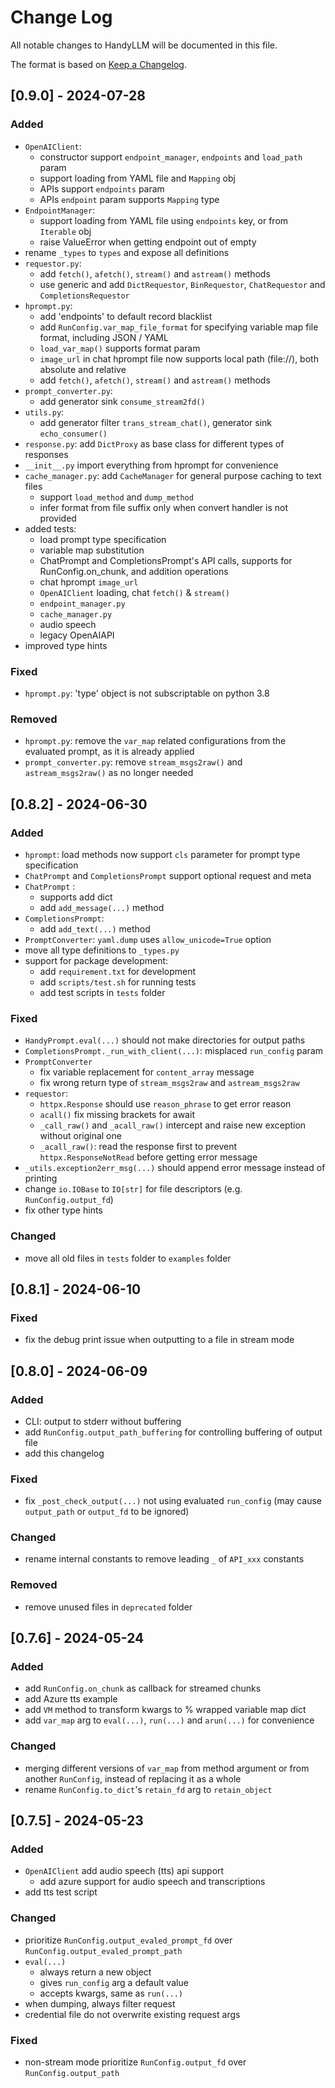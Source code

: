 # Change Log

All notable changes to HandyLLM will be documented in this file.

The format is based on [Keep a Changelog](https://keepachangelog.com/en/1.1.0/).


## [0.9.0] - 2024-07-28

### Added

- `OpenAIClient`: 
  - constructor support `endpoint_manager`, `endpoints` and `load_path` param
  - support loading from YAML file and `Mapping` obj
  - APIs support `endpoints` param
  - APIs `endpoint` param supports `Mapping` type
- `EndpointManager`: 
  - support loading from YAML file using `endpoints` key, or from `Iterable` obj
  - raise ValueError when getting endpoint out of empty
- rename `_types` to `types` and expose all definitions
- `requestor.py`: 
  - add `fetch()`, `afetch()`, `stream()` and `astream()` methods
  - use generic and add `DictRequestor`, `BinRequestor`, `ChatRequestor` and `CompletionsRequestor`
- `hprompt.py`: 
  - add 'endpoints' to default record blacklist
  - add `RunConfig.var_map_file_format` for specifying variable map file format, including JSON / YAML
  - `load_var_map()` supports format param
  - `image_url` in chat hprompt file now supports local path (file://), both absolute and relative
  - add `fetch()`, `afetch()`, `stream()` and `astream()` methods
- `prompt_converter.py`:
  - add generator sink `consume_stream2fd()`
- `utils.py`:
  - add generator filter `trans_stream_chat()`, generator sink `echo_consumer()`
- `response.py`: add `DictProxy` as base class for different types of responses
- `__init__.py` import everything from hprompt for convenience
- `cache_manager.py`: add `CacheManager` for general purpose caching to text files
  - support `load_method` and `dump_method`
  - infer format from file suffix only when convert handler is not provided
- added tests:
  - load prompt type specification
  - variable map substitution
  - ChatPrompt and CompletionsPrompt's API calls, supports for RunConfig.on_chunk, and addition operations
  - chat hprompt `image_url`
  - `OpenAIClient` loading, chat `fetch()` & `stream()`
  - `endpoint_manager.py`
  - `cache_manager.py`
  - audio speech
  - legacy OpenAIAPI
- improved type hints

### Fixed

- `hprompt.py`: 'type' object is not subscriptable on python 3.8

### Removed

- `hprompt.py`: remove the `var_map` related configurations from the evaluated prompt, as it is already applied
- `prompt_converter.py`: remove `stream_msgs2raw()` and `astream_msgs2raw()` as no longer needed


## [0.8.2] - 2024-06-30

### Added

- `hprompt`: load methods now support `cls` parameter for prompt type specification
- `ChatPrompt` and `CompletionsPrompt` support optional request and meta
- `ChatPrompt` :
  - supports add dict
  - add `add_message(...)` method
- `CompletionsPrompt`:
  - add `add_text(...)` method
- `PromptConverter`: `yaml.dump` uses `allow_unicode=True` option
- move all type definitions to `_types.py`
- support for package development:
  - add `requirement.txt` for development
  - add `scripts/test.sh` for running tests
  - add test scripts in `tests` folder

### Fixed

- `HandyPrompt.eval(...)` should not make directories for output paths
- `CompletionsPrompt._run_with_client(...)`: misplaced `run_config` param
- `PromptConverter`
  - fix variable replacement for `content_array` message
  - fix wrong return type of `stream_msgs2raw` and `astream_msgs2raw`
- `requestor`:
  - `httpx.Response` should use `reason_phrase` to get error reason
  - `acall()` fix missing brackets for await
  - `_call_raw()` and `_acall_raw()` intercept and raise new exception without original one
  - `_acall_raw()`: read the response first to prevent `httpx.ResponseNotRead` before getting error message
- `_utils.exception2err_msg(...)` should append error message instead of printing
- change `io.IOBase` to `IO[str]` for file descriptors (e.g. `RunConfig.output_fd`)
- fix other type hints

### Changed

- move all old files in `tests` folder to `examples` folder


## [0.8.1] - 2024-06-10

### Fixed

- fix the debug print issue when outputting to a file in stream mode


## [0.8.0] - 2024-06-09

### Added

- CLI: output to stderr without buffering
- add `RunConfig.output_path_buffering` for controlling buffering of output file
- add this changelog

### Fixed

- fix `_post_check_output(...)` not using evaluated `run_config` (may cause `output_path` or `output_fd` to be ignored)

### Changed

- rename internal constants to remove leading `_` of `API_xxx` constants

### Removed

- remove unused files in `deprecated` folder


## [0.7.6] - 2024-05-24

### Added

- add `RunConfig.on_chunk` as callback for streamed chunks
- add Azure tts example
- add `VM` method to transform kwargs to % wrapped variable map dict
- add `var_map` arg to `eval(...)`, `run(...)` and `arun(...)` for convenience

### Changed

- merging different versions of `var_map` from method argument or from another `RunConfig`, instead of replacing it as a whole
- rename `RunConfig.to_dict`'s `retain_fd` arg to `retain_object`


## [0.7.5] - 2024-05-23

### Added

- `OpenAIClient` add audio speech (tts) api support
  - add azure support for audio speech and transcriptions
- add tts test script

### Changed

- prioritize `RunConfig.output_evaled_prompt_fd` over `RunConfig.output_evaled_prompt_path`
- `eval(...)`
  - always return a new object
  - gives `run_config` arg a default value
  - accepts kwargs, same as `run(...)`
- when dumping, always filter request
- credential file do not overwrite existing request args

### Fixed

- non-stream mode prioritize `RunConfig.output_fd` over `RunConfig.output_path`


